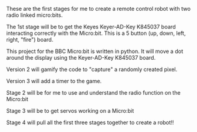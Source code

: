 These are the first stages for me to create a remote control robot with two radio linked micro:bits. 

The 1st stage will be to get the Keyes Keyer-AD-Key K845037 board interacting correctly with the Micro:bit.
This is a 5 button (up, down, left, right, "fire") board.

This project for the BBC Micro:bit is written in python.
It will move a dot around the display using the Keyer-AD-Key K845037 board.

Version 2 will gamify the code to "capture" a randomly created pixel.

Version 3 will add a timer to the game.  

Stage 2 will be for me to use and understand the radio function on the Micro:bit 

Stage 3 will be to get servos working on a Micro:bit 

Stage 4 will pull all the first three stages together to create a robot!!
